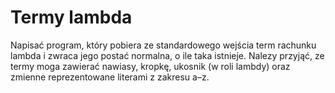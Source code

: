 # Termy lambda 
Napisać program, który pobiera ze standardowego wejścia term rachunku lambda i zwraca jego postać normalna, o ile taka istnieje. Nalezy przyjąć, ze termy moga zawierać nawiasy, kropkę, ukosnik (w roli lambdy) oraz zmienne reprezentowane literami z zakresu a–z.